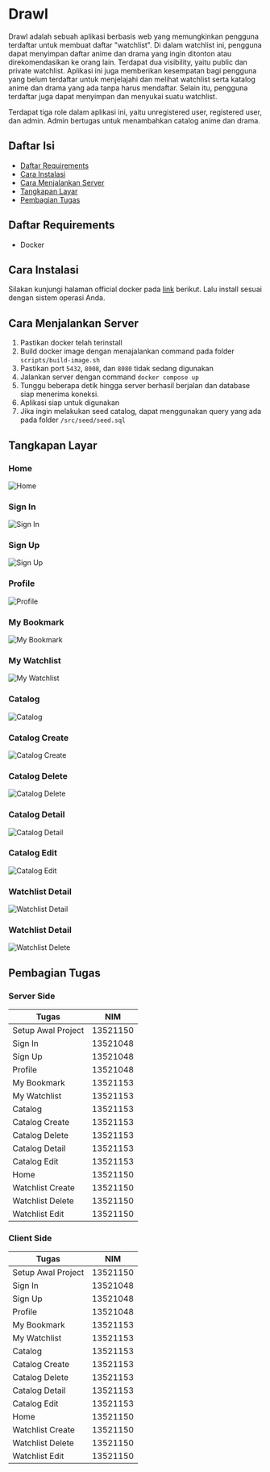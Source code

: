 # Drawl

Drawl adalah sebuah aplikasi berbasis web yang memungkinkan pengguna terdaftar untuk membuat daftar "watchlist". Di
dalam watchlist ini, pengguna dapat menyimpan daftar anime dan drama yang ingin ditonton atau direkomendasikan ke orang
lain. Terdapat dua visibility, yaitu public dan private watchlist. Aplikasi ini juga memberikan kesempatan bagi pengguna
yang belum terdaftar untuk menjelajahi dan melihat watchlist serta katalog anime dan drama yang ada tanpa harus
mendaftar. Selain itu, pengguna terdaftar juga
dapat menyimpan dan menyukai suatu watchlist.

Terdapat tiga role dalam aplikasi ini, yaitu unregistered user, registered user, dan admin. Admin bertugas untuk
menambahkan catalog anime dan drama.

## Daftar Isi

- [Daftar Requirements](#daftar-requirements)
- [Cara Instalasi](#cara-instalasi)
- [Cara Menjalankan Server](#cara-menjalankan-server)
- [Tangkapan Layar](#tangkapan-layar)
- [Pembagian Tugas](#pembagian-tugas)

## Daftar Requirements

- Docker

## Cara Instalasi

Silakan kunjungi halaman official docker pada [link](https://www.docker.com/products/docker-desktop/) berikut. Lalu
install sesuai dengan sistem operasi Anda.

## Cara Menjalankan Server

1. Pastikan docker telah terinstall
2. Build docker image dengan menajalankan command pada folder `scripts/build-image.sh`
3. Pastikan port `5432`, `8008`, dan `8080` tidak sedang digunakan
4. Jalankan server dengan command `docker compose up`
5. Tunggu beberapa detik hingga server berhasil berjalan dan database siap menerima koneksi.
6. Aplikasi siap untuk digunakan
7. Jika ingin melakukan seed catalog, dapat menggunakan query yang ada pada folder `/src/seed/seed.sql`

## Tangkapan Layar

### Home

![Home](/assets/lighthouse/home.png)

### Sign In

![Sign In](/assets/lighthouse/signin.png)

### Sign Up

![Sign Up](/assets/lighthouse/signup.png)

### Profile

![Profile](/assets/lighthouse/profile.png)

### My Bookmark

![My Bookmark](/assets/lighthouse/my-bookmark.png)

### My Watchlist

![My Watchlist](/assets/lighthouse/my-watchlist.png)

### Catalog

![Catalog](/assets/lighthouse/catalog.png)

### Catalog Create

![Catalog Create](/assets/lighthouse/catalog-create.png)

### Catalog Delete

![Catalog Delete](/assets/lighthouse/catalog-delete.png)

### Catalog Detail

![Catalog Detail](/assets/lighthouse/catalog-detail.png)

### Catalog Edit

![Catalog Edit](/assets/lighthouse/catalog-edit.png)

### Watchlist Detail

![Watchlist Detail](/assets/lighthouse/watchlist-detail.png)

### Watchlist Detail

![Watchlist Delete](/assets/lighthouse/watchlist-delete.png)

## Pembagian Tugas

### Server Side

| Tugas              | NIM      |
|--------------------|----------|
| Setup Awal Project | 13521150 |
| Sign In            | 13521048 |
| Sign Up            | 13521048 |
| Profile            | 13521048 |
| My Bookmark        | 13521153 |
| My Watchlist       | 13521153 |
| Catalog            | 13521153 |
| Catalog Create     | 13521153 |
| Catalog Delete     | 13521153 |
| Catalog Detail     | 13521153 |
| Catalog Edit       | 13521153 |
| Home               | 13521150 |
| Watchlist Create   | 13521150 |
| Watchlist Delete   | 13521150 |
| Watchlist Edit     | 13521150 |

### Client Side

| Tugas              | NIM      |
|--------------------|----------|
| Setup Awal Project | 13521150 |
| Sign In            | 13521048 |
| Sign Up            | 13521048 |
| Profile            | 13521048 |
| My Bookmark        | 13521153 |
| My Watchlist       | 13521153 |
| Catalog            | 13521153 |
| Catalog Create     | 13521153 |
| Catalog Delete     | 13521153 |
| Catalog Detail     | 13521153 |
| Catalog Edit       | 13521153 |
| Home               | 13521150 |
| Watchlist Create   | 13521150 |
| Watchlist Delete   | 13521150 |
| Watchlist Edit     | 13521150 |